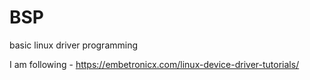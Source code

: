 # BSP
basic linux driver programming

I am following - https://embetronicx.com/linux-device-driver-tutorials/
